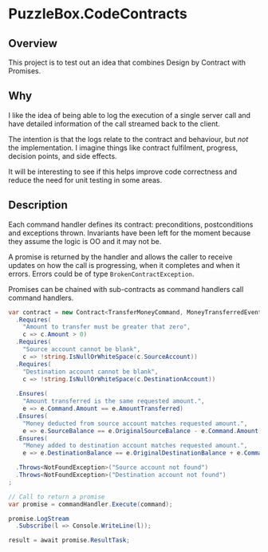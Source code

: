 # PuzzleBox.CodeContracts

## Overview
This project is to test out an idea that combines Design by Contract with Promises.

## Why
I like the idea of being able to log the execution of a single server call and have detailed information of the call streamed back to the client.

The intention is that the logs relate to the contract and behaviour, but _not_ the implementation.  I imagine things like contract fulfilment, progress, decision points, and side effects.

It will be interesting to see if this helps improve code correctness and reduce the need for unit testing in some areas.

## Description
Each command handler defines its contract: preconditions, postconditions and exceptions thrown.  Invariants have been left for the moment because they assume the logic is OO and it may not be.

A promise is returned by the handler and allows the caller to receive updates on how the call is progressing, when it completes and when it errors.  Errors could be of type `BrokenContractException`.

Promises can be chained with sub-contracts as command handlers call command handlers.

```c#
var contract = new Contract<TransferMoneyCommand, MoneyTransferredEvent>()
  .Requires(
    "Amount to transfer must be greater that zero",
    c => c.Amount > 0)
  .Requires(
    "Source account cannot be blank",
    c => !string.IsNullOrWhiteSpace(c.SourceAccount))
  .Requires(
    "Destination account cannot be blank",
    c => !string.IsNullOrWhiteSpace(c.DestinationAccount))
        
  .Ensures(
    "Amount transferred is the same requested amount.",
    e => e.Command.Amount == e.AmountTransferred)
  .Ensures(
    "Money deducted from source account matches requested amount.",
    e => e.SourceBalance == e.OriginalSourceBalance - e.Command.Amount)
  .Ensures(
    "Money added to destination account matches requested amount.",
    e => e.DestinationBalance == e.OriginalDestinationBalance + e.Command.Amount)

  .Throws<NotFoundException>("Source account not found")
  .Throws<NotFoundException>("Destination account not found")
;
```

```c#
// Call to return a promise
var promise = commandHandler.Execute(command);

promise.LogStream
  .Subscribe(l => Console.WriteLine(l));

result = await promise.ResultTask;
```
